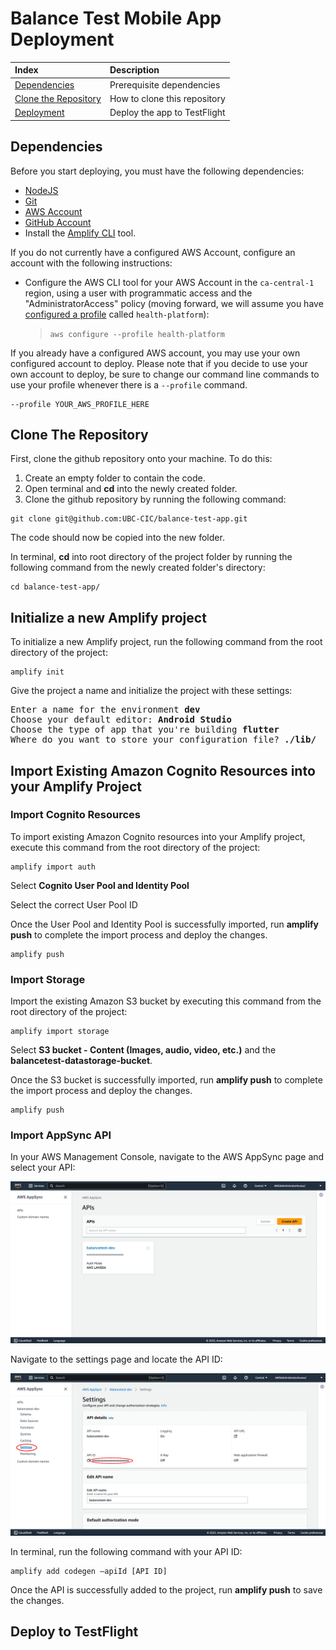 # Balance Test Mobile App Deployment



| Index                                                      | Description                                               |
|:-----------------------------------------------------------|:----------------------------------------------------------| 
| [Dependencies](#Dependencies)                              | Prerequisite dependencies                                 |
| [Clone the Repository](#clone-the-repository)              | How to clone this repository                              |
| [Deployment](#Deployment)                                  | Deploy the app to TestFlight                   |

## Dependencies
Before you start deploying, you must have the following dependencies:
- [NodeJS](https://nodejs.org/en/download/)
- [Git](https://git-scm.com/downloads)
- [AWS Account](https://aws.amazon.com/account/) 
- [GitHub Account](https://github.com/) 
- Install the [Amplify CLI](https://docs.amplify.aws/cli) tool.

If you do not currently have a configured AWS Account, configure an account with the following instructions:

- Configure the AWS CLI tool for your AWS Account in the `ca-central-1` region, using a user with programmatic access and the "AdministratorAccess" policy (moving forward, we will assume you have [configured a profile](https://awscli.amazonaws.com/v2/documentation/api/latest/reference/configure/index.html) called `health-platform`):
  > `aws configure --profile health-platform`

If you already have a configured AWS account, you may use your own configured account to deploy. Please note that if you decide to use your own account to deploy, be sure to change our command line commands to use your profile whenever there is a ```--profile``` command.
```
--profile YOUR_AWS_PROFILE_HERE
```

## Clone The Repository

First, clone the github repository onto your machine. To do this:
1. Create an empty folder to contain the code.
2. Open terminal and **cd** into the newly created folder.
3. Clone the github repository by running the following command:
```
git clone git@github.com:UBC-CIC/balance-test-app.git
```

The code should now be copied into the new folder.


In terminal, **cd** into root directory of the project folder by running the following command from the newly created folder's directory:
```
cd balance-test-app/
```

## Initialize a new Amplify project
To initialize a new Amplify project, run the following command from the root directory of the project:
```
amplify init
```
Give the project a name and initialize the project with these settings:
<pre>
Enter a name for the environment <b>dev</b>
Choose your default editor: <b>Android Studio</b>
Choose the type of app that you're building <b>flutter</b>
Where do you want to store your configuration file? <b>./lib/</b>
</pre>
## Import Existing Amazon Cognito Resources into your Amplify Project

### Import Cognito Resources
To import existing Amazon Cognito resources into your Amplify project, execute this command from the root directory of the project:
```
amplify import auth
```
Select **Cognito User Pool and Identity Pool**

Select the correct User Pool ID 

Once the User Pool and Identity Pool is successfully imported, run **amplify push** to complete the import process and deploy the changes.
```
amplify push
```

### Import Storage
Import the existing Amazon S3 bucket by executing this command from the root directory of the project:
```
amplify import storage
```
Select **S3 bucket - Content (Images, audio, video, etc.)** and the **balancetest-datastorage-bucket**.

Once the S3 bucket is successfully imported, run **amplify push** to complete the import process and deploy the changes.
```
amplify push
```

### Import AppSync API
In your AWS Management Console, navigate to the AWS AppSync page and select your API:

![AppSync Home](/assets/AppSyncConsoleHome.png)

Navigate to the settings page and locate the API ID:

![AppSync Settings](/assets/AppSyncAPISettings.png)

In terminal, run the following command with your API ID:
```
amplify add codegen –apiId [API ID]
```
Once the API is successfully added to the project, run **amplify push** to save the changes.

## Deploy to TestFlight

